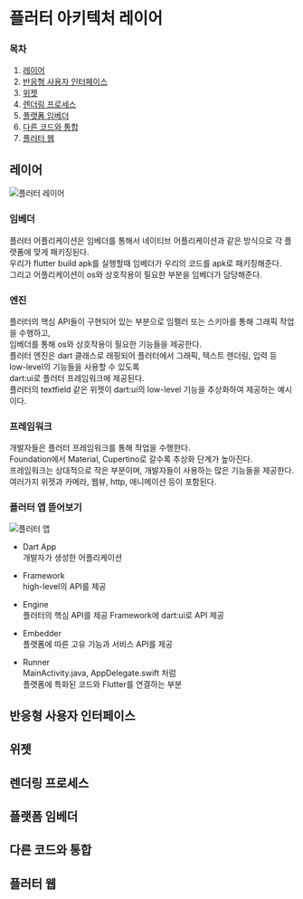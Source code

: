 # 플러터 아키텍처 레이어

### 목차

1. [레이어](https://github.com/leegh519/TIL/blob/main/Flutter/Architecture/%EB%A0%88%EC%9D%B4%EC%96%B4.md#%EB%A0%88%EC%9D%B4%EC%96%B4)
2. [반응형 사용자 인터페이스](#반응형-사용자-인터페이스)
3. [위젯](#위젯)
4. [렌더링 프로세스](#렌더링-프로세스)
5. [플랫폼 임베더](#플랫폼-임베더)
6. [다른 코드와 통합](#다른-코드와-통합)
7. [플러터 웹](#플러터-웹)


## 레이어
![플러터 레이어](https://docs.flutter.dev/assets/images/docs/arch-overview/archdiagram.png)

### 임베더
플러터 어플리케이션은 임베더를 통해서 네이티브 어플리케이션과 같은 방식으로 각 플랫폼에 맞게 패키징된다.   
우리가 flutter build apk를 실행할때 임베더가 우리의 코드를 apk로 패키징해준다.   
그리고 어플리케이션이 os와 상호작용이 필요한 부분을 임베더가 담당해준다.

### 엔진
플러터의 핵심 API들이 구현되어 있는 부분으로 임펠러 또는 스키아를 통해 그래픽 작업을 수행하고,   
임베더를 통해 os와 상호작용이 필요한 기능들을 제공한다.   
플러터 엔진은 dart 클래스로 래핑되어 플러터에서 그래픽, 텍스트 렌더링, 입력 등 low-level의 기능들을 사용할 수 있도록      
dart:ui로 플러터 프레임워크에 제공된다.   
플러터의 textfield 같은 위젯이 dart:ui의 low-level 기능을 추상화하여 제공하는 예시이다.   

### 프레임워크
개발자들은 플러터 프레임워크를 통해 작업을 수행한다.   
Foundation에서 Material, Cupertino로 갈수록 추상화 단계가 높아진다.   
프레임워크는 상대적으로 작은 부분이며, 개발자들이 사용하는 많은 기능들을 제공한다.   
여러가지 위젯과 카메라, 웹뷰, http, 애니메이션 등이 포함된다.

### 플러터 앱 뜯어보기
   

![플러터 앱](https://docs.flutter.dev/assets/images/docs/app-anatomy.svg)

- Dart App   
개발자가 생성한 어플리케이션

- Framework   
high-level의 API를 제공

- Engine   
플러터의 핵심 API를 제공
Framework에 dart:ui로 API 제공

- Embedder   
플랫폼에 따른 고유 기능과 서비스 API를 제공

- Runner   
MainActivity.java, AppDelegate.swift 처럼   
플랫폼에 특화된 코드와 Flutter를 연결하는 부분


## 반응형 사용자 인터페이스

## 위젯

## 렌더링 프로세스

## 플랫폼 임베더

## 다른 코드와 통합

## 플러터 웹
